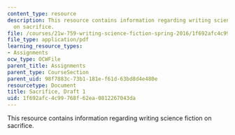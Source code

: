 ```yaml
---
content_type: resource
description: This resource contains information regarding writing science fiction
  on sacrifice.
file: /courses/21w-759-writing-science-fiction-spring-2016/1f692afc4c99768f62ea0812267043da_MIT21W_759S16_Sacrifice1.pdf
file_type: application/pdf
learning_resource_types:
- Assignments
ocw_type: OCWFile
parent_title: Assignments
parent_type: CourseSection
parent_uid: 98f7883c-73b1-181e-f61d-63bd8d4e480e
resourcetype: Document
title: Sacrifice, Draft 1
uid: 1f692afc-4c99-768f-62ea-0812267043da
---
```

This resource contains information regarding writing science fiction on sacrifice.

